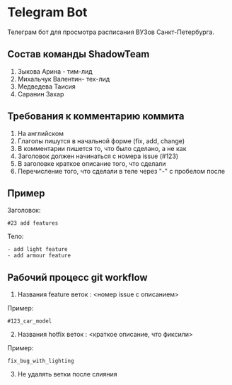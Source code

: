 # Telegram Bot
Телеграм бот для просмотра расписания ВУЗов Санкт-Петербурга.

## Состав команды ShadowTeam
1. Зыкова Арина - тим-лид
2. Михальчук Валентин- тех-лид
3. Медведева Таисия
4. Саранин Захар

## Требования к комментарию коммита
1. На английском
2. Глаголы пишутся в начальной форме (fix, add, change)
3. В комментарии пишется то, что было сделано, а не как
4. Заголовок должен начинаться с номера issue (#123)
5. В заголовке краткое описание того, что сделали
6. Перечисление того, что сделали в теле через "-" с пробелом после

## Пример
Заголовок:
```
#23 add features
```
Тело:
```
- add light feature
- add armour feature
```
## Рабочий процесс git workflow
1. Названия feature веток : <номер issue с описанием>

Пример:
```
#123_сar_model
```
2. Названия hotfix веток : <краткое описание, что фиксили>

Пример:
```
fix_bug_with_lighting
```
3. Не удалять ветки после слияния
